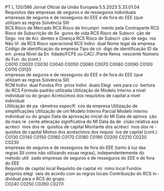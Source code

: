 PT  L 120/586 Jornal Oficial da União Europeia 5.5.2023
 S.33.01.04  
Requisitos das empresas de seguros e de resseguros individuais  
empresas de seguros e de resseguros do EEE e de fora do EEE (que utilizam as regras Solvência SII)  
RCS Risco 
de Mercado  RCS Risco 
de Incumpri ­
mento pela 
Contraparte  RCS Risco de 
Subscrição de Se ­
guros de vida  RCS Risco 
de Subscri ­
ção de Segu ­
ros de Aci ­
dentes e 
Doença  RCS Risco 
de Subscri ­
ção de segu ­
ros Não Vi ­
da  RCS Risco 
operacional  RCS Indivi ­
dual  Nome legal 
da empresa  Código de 
identificação 
da empresa  Tipo de có ­
digo de 
identificação 
ID da em ­
presa  Nível da En ­
tidade/FCFE 
ou CAC/ 
/Parte Rema ­
nescente  Número do Fun ­
do  (cont.)  
C0010  C0020  C0030  C0040  C0050  C0060  C0070  C0080  C0090  C0100  C0110  C0120  
empresas de seguros e de resseguros do EEE e de fora do EEE (que utilizam as regras Solvência SII)  
RCM Indivi ­
dual  Fundos Pró ­
prios Indivi ­
duais Elegí ­
veis para co ­
bertura do 
RCS  Fórmula-padrão utilizada  Utilização de Modelo Interno a nível individual ou 
do grupo  Acréscimos dos requisitos de capital a 
nível individual  
Utilização de pa ­
râmetros específi ­
cos da empresa  Utilização de 
simplificações  Utilização de um 
Modelo Interno 
Parcial  Modelo interno 
individual ou do 
grupo  Data da 
aprovação 
inicial do MI  Data de aprova ­
ção da mais re ­
cente alteração 
significativa do 
MI  Data da de ­
cisão relativa 
aos acrésci ­
mos dos re ­
quisitos de 
capital  Montante 
dos acrésci ­
mos dos re ­
quisitos de 
capital  Motivo dos 
acréscimos 
dos requisi ­
tos de capital  (cont.)  
C0130  C0140  C0150  C0160  C0170  C0180  C0190  C0200  C0210  C0220  C0230  
empresas de seguros e de resseguros de fora do EEE (tanto à luz das regras 
SII como não utilizando essas regras), independentemente do método utili ­
zado  empresas de seguros e 
de resseguros do EEE e 
de fora do EEE  
Requisito de capital local  Requisito de capital mí ­
nimo local  Fundos próprios elegí ­
veis de acordo com as 
regras locais  Contribuição do RCS in ­
dividual para o RCS do 
grupo  
C0240  C0250  C0260  C0270
